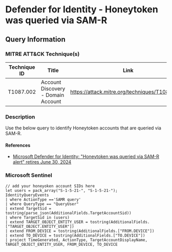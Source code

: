 # Defender for Identity - Honeytoken was queried via SAM-R

## Query Information

### MITRE ATT&CK Technique(s)

| Technique ID | Title    | Link    |
| ---  | --- | --- |
| T1087.002 | Account Discovery - Domain Account | https://attack.mitre.org/techniques/T1087/002/ |

### Description

Use the below query to identify Honeytoken accounts that are queried via SAM-R.

#### References

- [Microsoft Defender for Identity: "Honeytoken was queried via SAM-R alert" retires June 30, 2024](https://admin.microsoft.com/Adminportal/Home?ref=MessageCenter/:/messages/MC797115)

### Microsoft Sentinel

```kql
// add your honeyoken account SIDs here
let users = pack_array("S-1-5-21-", "S-1-5-21-");
IdentityQueryEvents
| where ActionType =='SAMR query'
| where QueryType == "QueryUser"
| extend TargetSid = tostring(parse_json(AdditionalFields.TargetAccountSid))
| where TargetSid in (users)
| extend TARGET_OBJECT_ENTITY_USER = tostring(AdditionalFields.["TARGET_OBJECT.ENTITY_USER"])
| extend FROM_DEVICE = tostring(AdditionalFields.["FROM.DEVICE"])
| extend TO_DEVICE = tostring(AdditionalFields.["TO.DEVICE"])
| project TimeGenerated, ActionType, TargetAccountDisplayName, TARGET_OBJECT_ENTITY_USER, FROM_DEVICE, TO_DEVICE
```
